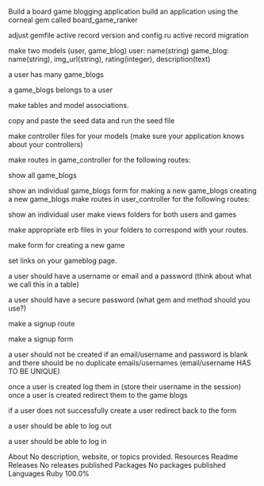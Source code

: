 Build a board game blogging application
build an application using the corneal gem called board_game_ranker

adjust gemfile active record version and config.ru active record migration

make two models (user, game_blog) user: name(string) game_blog: name(string), img_url(string), rating(integer), description(text)

a user has many game_blogs

a game_blogs belongs to a user

make tables and model associations.

copy and paste the seed data and run the seed file

make controller files for your models (make sure your application knows about your controllers)

make routes in game_controller for the following routes:

show all game_blogs
<!-- Left off here.  -->
show an individual game_blogs
form for making a new game_blogs
creating a new game_blogs
make routes in user_controller for the following routes:


show an individual user
make views folders for both users and games

make appropriate erb files in your folders to correspond with your routes.

make form for creating a new game

set links on your gameblog page.

a user should have a username or email and a password (think about what we call this in a table) 

a user should have a secure password (what gem and method should you use?)

make a signup route 

make a signup form

a user should not be created if an email/username and password is blank and there should be no duplicate emails/usernames (email/username HAS TO BE UNIQUE)

once a user is created log them in (store their username in the session)
once a user is created redirect them to the game blogs 

if a user does not successfully create a user redirect back to the form

a user should be able to log out 

a user should be able to log in

About
No description, website, or topics provided.
Resources
 Readme
Releases
No releases published
Packages
No packages published
Languages
Ruby
100.0%

